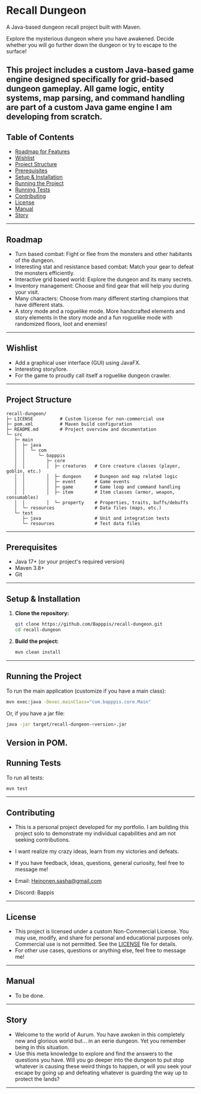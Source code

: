 # Recall Dungeon

A Java-based dungeon recall project built with Maven.

Explore the mysterious dungeon where you have awakened. Decide whether you will go further down the dungeon or try to escape to the surface!

This project includes a custom Java-based game engine designed specifically for grid-based dungeon gameplay.
All game logic, entity systems, map parsing, and command handling are part of a custom Java game engine I am developing from scratch.
---

## Table of Contents

- [Roadmap for Features](#roadmap)
- [Wishlist](#wishlist)
- [Project Structure](#project-structure)
- [Prerequisites](#prerequisites)
- [Setup & Installation](#setup--installation)
- [Running the Project](#running-the-project)
- [Running Tests](#running-tests)
- [Contributing](#contributing)
- [License](#license)
- [Manual](#manual)
- [Story](#story)

---
## Roadmap
- Turn based combat: Fight or flee from the monsters and other habitants of the dungeon.
- Interesting stat and resistance based combat: Match your gear to defeat the monsters efficiently.
- Interactive grid based world: Explore the dungeon and its many secrets.
- Inventory management: Choose and find gear that will help you during your visit.
- Many characters: Choose from many different starting champions that have different stats.
- A story mode and a roguelike mode. More handcrafted elements and story elements in the story mode and a fun roguelike mode with randomized floors, loot and enemies!

---

## Wishlist
- Add a graphical user interface (GUI) using JavaFX.
- Interesting story/lore.
- For the game to proudly call itself a roguelike dungeon crawler.

---

## Project Structure

```
recall-dungeon/
├─ LICENSE          # Custom license for non-commercial use
├─ pom.xml          # Maven build configuration
├─ README.md        # Project overview and documentation
└─ src
   ├─ main
   │  ├─ java
   │  │  └─ com
   │  │     └─ bapppis
   │  │        ├─ core
   │  │        │  ├─ creatures   # Core creature classes (player, goblin, etc.)
   │  │        │  ├─ dungeon     # Dungeon and map related logic
   │  │        │  ├─ event       # Game events
   │  │        │  ├─ game        # Game loop and command handling
   │  │        │  ├─ item        # Item classes (armor, weapon, consumables)
   │  │        │  └─ property    # Properties, traits, buffs/debuffs
   │  └─ resources               # Data files (maps, etc.)
   └─ test
      ├─ java                    # Unit and integration tests
      └─ resources               # Test data files
```

---

## Prerequisites

- Java 17+ (or your project's required version)
- Maven 3.8+
- Git

---

## Setup & Installation

1. **Clone the repository:**
   ```sh
   git clone https://github.com/Bapppis/recall-dungeon.git
   cd recall-dungeon
   ```

2. **Build the project:**
   ```sh
   mvn clean install
   ```

---

## Running the Project

To run the main application (customize if you have a main class):

```sh
mvn exec:java -Dexec.mainClass="com.bapppis.core.Main"
```

Or, if you have a jar file:

```sh
java -jar target/recall-dungeon-<version>.jar
```

Version in POM.
---

## Running Tests

To run all tests:

```sh
mvn test
```

---

## Contributing

- This is a personal project developed for my portfolio. I am building this project solo to demonstrate my individual capabilities and am not seeking contributions.

- I want realize my crazy ideas, learn from my victories and defeats.

- If you have feedback, ideas, questions, general curiosity, feel free to message me!
- Email: Heinonen.sasha@gmail.com
- Discord: Bappis
---

## License

- This project is licensed under a custom Non-Commercial License.
You may use, modify, and share for personal and educational purposes only.
Commercial use is not permitted. See the [LICENSE](LICENSE) file for details.
- For other use cases, questions or anything else, feel free to message me!

---

## Manual

- To be done.

---

## Story

- Welcome to the world of Aurum. You have awoken in this completely new and glorious world but... in an eerie dungeon. Yet you remember being in this situation.
- Use this meta knowledge to explore and find the answers to the questions you have. Will you go deeper into the dungeon to put stop whatever is causing these weird things to happen, or will you seek your escape by going up and defeating whatever is guarding the way up to protect the lands?

---
